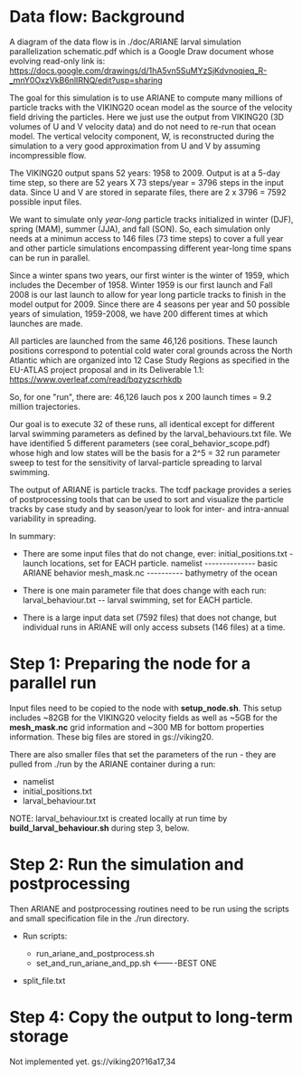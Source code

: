# Data flow: Background

A diagram of the data flow is in
./doc/ARIANE larval simulation parallelization schematic.pdf
which is a Google Draw document whose
evolving read-only link is:
https://docs.google.com/drawings/d/1hA5vn5SuMYzSjKdvnoqieq_R-_mnY0OxzVkB6nlIRNQ/edit?usp=sharing

The goal for this simulation is to
use ARIANE to compute many millions
of particle tracks with the VIKING20
ocean model as the source of the
velocity field driving the particles.
Here we just use the output from
VIKING20 (3D volumes of U and V
velocity data) and do not need to re-run
that ocean model.  The vertical
velocity component, W, is reconstructed
during the simulation to a very good
approximation from U and V by assuming
incompressible flow.

The VIKING20 output spans 52 years:
1958 to 2009.  Output is at a 5-day
time step, so there are
52 years X 73 steps/year = 3796 steps
in the input data.  Since U and V are
stored in separate files, there are
2 x 3796 = 7592 possible input files.

We want to simulate only *year-long*
particle tracks initialized
in winter (DJF), spring (MAM), summer
(JJA), and fall (SON).  So, each
simulation only needs at a minimun
access to 146 files (73 time steps)
to cover a full year and other particle
simulations encompassing different
year-long time spans can be run in parallel.

Since a winter spans two years, our
first winter is the winter of 1959,
which includes the December of 1958.
Winter 1959 is our first launch and
Fall 2008 is our last launch to allow
for year long particle tracks to finish
in the model output for 2009.
Since there are 4 seasons per year
and 50 possible years of simulation,
1959-2008, we have 200 different
times at which launches are made.

All particles are launched from
the same 46,126 positions.  These
launch positions correspond to
potential cold water coral grounds across
the North Atlantic which are
organized into 12 Case Study Regions
as specified in the EU-ATLAS project
proposal and in its Deliverable 1.1:
https://www.overleaf.com/read/bqzyzscrhkdb

So, for one "run", there are:
46,126 lauch pos x 200 launch times = 9.2 million trajectories.

Our goal is to execute 32 of these runs,
all identical except for different larval
swimming parameters as defined by the
larval_behaviours.txt file.  We have identified
5 different parameters (see coral_behavior_scope.pdf)
whose high and low states will be the
basis for a 2^5 = 32 run parameter sweep
to test for the sensitivity of larval-particle
spreading to larval swimming.

The output of ARIANE is particle tracks.
The tcdf package provides a series of
postprocessing tools that can be used to
sort and visualize the particle tracks
by case study and by season/year to
look for inter- and intra-annual
variability in spreading.

In summary:
* There are some input files that
  do not change, ever:
  initial_positions.txt - launch locations, set for EACH particle.
  namelist -------------- basic ARIANE behavior
  mesh_mask.nc ---------- bathymetry of the ocean

* There is one main parameter file that
  does change with each run:
  larval_behaviour.txt -- larval swimming, set for EACH particle.

* There is a large input data set (7592 files)
  that does not change, but individual runs in
  ARIANE will only access subsets (146 files)
  at a time.

# Step 1: Preparing the node for a parallel run

Input files need to be copied to the node with **setup_node.sh**.
This setup includes ~82GB for the VIKING20 velocity fields
as well as ~5GB for the **mesh_mask.nc** grid information
and ~300 MB for bottom properties information.  These big files
are stored in gs://viking20.

There are also smaller files  that set the parameters of
the run - they are pulled from ./run by the ARIANE
container during a run:

+ namelist
+ initial_positions.txt
+ larval_behaviour.txt

NOTE: larval_behaviour.txt is created locally
at run time by **build_larval_behaviour.sh**
during step 3, below.

# Step 2: Run the simulation and postprocessing

Then ARIANE and postprocessing routines need to be run
using the scripts and small specification file in
the ./run directory.

+ Run scripts:
    - run_ariane_and_postprocess.sh
    - set_and_run_ariane_and_pp.sh <----BEST ONE
    
+ split_file.txt

# Step 4: Copy the output to long-term storage

Not implemented yet.  gs://viking20?16a17,34
